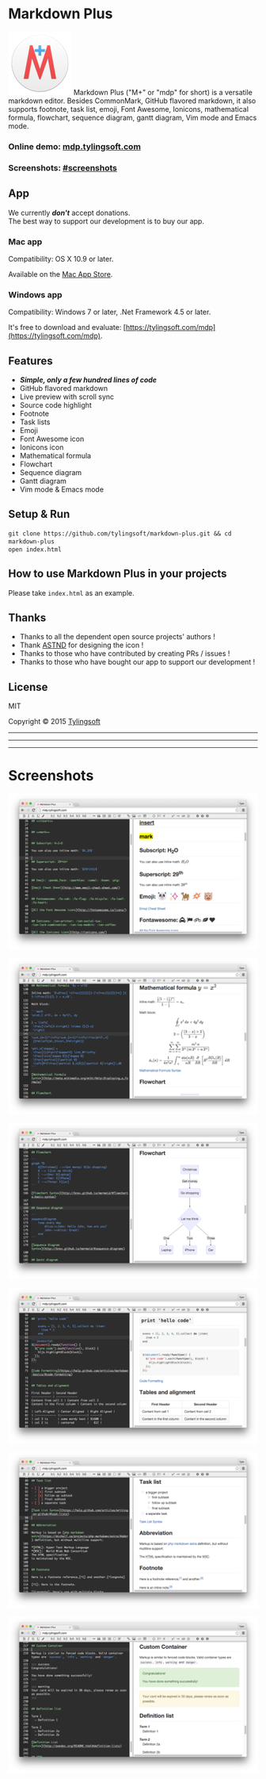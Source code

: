 # Markdown Plus

![Markdown Plus](icon.png)
Markdown Plus ("M+" or "mdp" for short) is a versatile markdown editor. Besides CommonMark, GitHub flavored markdown, it also supports footnote, task list, emoji, Font Awesome, Ionicons, mathematical formula, flowchart, sequence diagram, gantt diagram, Vim mode and Emacs mode.


### Online demo: [mdp.tylingsoft.com](http://mdp.tylingsoft.com)

### Screenshots: [#screenshots](#screenshots)


## App

We currently ***don't*** accept donations.  
The best way to support our development is to buy our app.

### Mac app

Compatibility: OS X 10.9 or later.

Available on the [Mac App Store](https://itunes.apple.com/us/app/markdown-plus/id972585766?mt=8).

### Windows app

Compatibility: Windows 7 or later, .Net Framework 4.5 or later.

It's free to download and evaluate: [https://tylingsoft.com/mdp](https://tylingsoft.com/mdp).


## Features

- ***Simple, only a few hundred lines of code***
- GitHub flavored markdown
- Live preview with scroll sync
- Source code highlight
- Footnote
- Task lists
- Emoji
- Font Awesome icon
- Ionicons icon
- Mathematical formula
- Flowchart
- Sequence diagram
- Gantt diagram
- Vim mode & Emacs mode


## Setup & Run

```shell
git clone https://github.com/tylingsoft/markdown-plus.git && cd markdown-plus
open index.html
```


## How to use Markdown Plus in your projects

Please take `index.html` as an example.


## Thanks

- Thanks to all the dependent open source projects' authors !
- Thank [ASTND](http://www.weibo.com/236986311) for designing the icon !
- Thanks to those who have contributed by creating PRs / issues !
- Thanks to those who have bought our app to support our development !


## License

MIT

Copyright © 2015 [Tylingsoft](https://tylingsoft.com/)


---

---

---


# Screenshots

![Markdown Plus](screenshots/1.png)

![Markdown Plus](screenshots/2.png)

![Markdown Plus](screenshots/3.png)

![Markdown Plus](screenshots/4.png)

![Markdown Plus](screenshots/5.png)

![Markdown Plus](screenshots/6.png)
